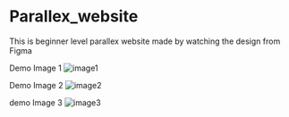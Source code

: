 # Parallex_website
This is beginner level parallex website made by watching the design from Figma

Demo Image 1
![image1](https://user-images.githubusercontent.com/117344508/207123540-4366c710-b56c-4b90-aa24-fa1457f2ee26.png)



Demo Image 2
![image2](https://user-images.githubusercontent.com/117344508/207123639-fccd44c7-979b-4b3a-927e-a440d43b29d7.png)

demo Image 3
![image3](https://user-images.githubusercontent.com/117344508/207123646-d631b824-b96b-45af-a1ac-6fe070766ee1.png)
